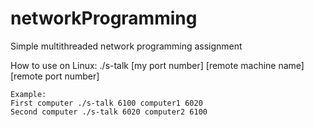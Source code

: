 # networkProgramming

Simple multithreaded network programming assignment

How to use on Linux: ./s-talk [my port number] [remote machine name] [remote port number]

	Example:
	First computer ./s-talk 6100 computer1 6020
	Second computer ./s-talk 6020 computer2 6100
